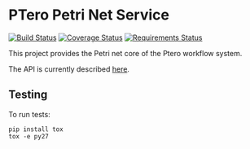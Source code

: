 # PTero Petri Net Service
[![Build Status](https://travis-ci.org/genome/ptero-petri.svg?branch=master)](https://travis-ci.org/genome/ptero-petri)
[![Coverage Status](https://img.shields.io/coveralls/genome/ptero-petri.svg)](https://coveralls.io/r/genome/ptero-petri)
[![Requirements Status](https://requires.io/github/genome/ptero-petri/requirements.svg?branch=master)](https://requires.io/github/genome/ptero-petri/requirements/?branch=master)

This project provides the Petri net core of the Ptero workflow system.

The API is currently described
[here](https://github.com/genome/ptero-apis/blob/master/petri.md).


## Testing

To run tests:

    pip install tox
    tox -e py27
